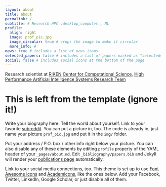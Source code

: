 ```yaml
---
layout: about
title: about
permalink: /
subtitle: # Research HPC :desktop_computer:, ML
profile:
  align: right
  image: prof_pic.jpg
  image_circular: true # crops the image to make it circular
  more_info: #
news: true # includes a list of news items
selected_papers: false # includes a list of papers marked as "selected={true}"
social: false # includes social icons at the bottom of the page
---
```


Research scientist at [RIKEN](https://www.riken.jp/) [Center for Computational Science](https://www.r-ccs.riken.jp/en/), [High Performance Artificial Intelligence Systems Research Team](https://www.riken.jp/en/research/labs/r-ccs/high_perf_ai_sys/index.html)

# This is left from the template (ignore it!)

Write your biography here. Tell the world about yourself. Link to your favorite [subreddit](http://reddit.com). You can put a picture in, too. The code is already in, just name your picture `prof_pic.jpg` and put it in the `img/` folder.

Put your address / P.O. box / other info right below your picture. You can also disable any of these elements by editing `profile` property of the YAML header of your `_pages/about.md`. Edit `_bibliography/papers.bib` and Jekyll will render your [publications page](/al-folio/publications/) automatically.

Link to your social media connections, too. This theme is set up to use [Font Awesome icons](https://fontawesome.com/) and [Academicons](https://jpswalsh.github.io/academicons/), like the ones below. Add your Facebook, Twitter, LinkedIn, Google Scholar, or just disable all of them.

